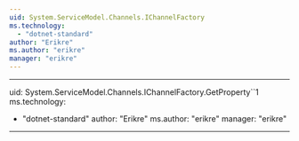```yaml
---
uid: System.ServiceModel.Channels.IChannelFactory
ms.technology: 
  - "dotnet-standard"
author: "Erikre"
ms.author: "erikre"
manager: "erikre"
---
```


---
uid: System.ServiceModel.Channels.IChannelFactory.GetProperty``1
ms.technology: 
  - "dotnet-standard"
author: "Erikre"
ms.author: "erikre"
manager: "erikre"
---
